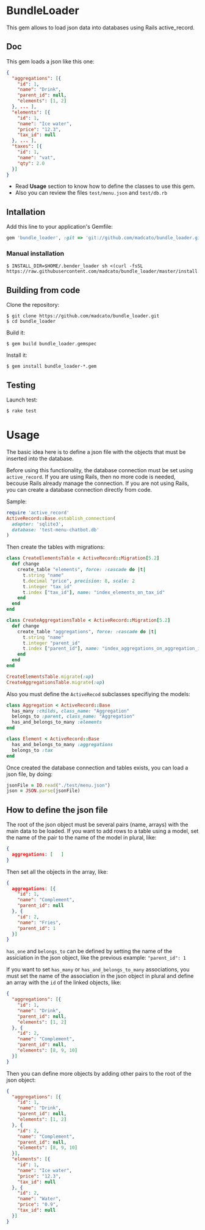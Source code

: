 # BundleLoader

This gem allows to load json data into databases using Rails active_record.

## Doc 

This gem loads a json like this one:
```json
{
  "aggregations": [{
    "id": 1,
    "name": "Drink",
    "parent_id": null,
    "elements": [1, 2]
  }, ... ],
  "elements": [{
    "id": 1,
    "name": "Ice water",
    "price": "12.3",
    "tax_id": null
  }, ... ],
  "taxes": [{
    "id": 1,
    "name": "vat",
    "qty": 2.0
  }]
}
```

- Read **Usage** section to know how to define the classes to use this gem.
- Also you can review the files `test/menu.json` and `test/db.rb`

## Intallation 

Add this line to your application's Gemfile:

```ruby
gem 'bundle_loader', :git => 'git://github.com/madcato/bundle_loader.git'
```

### Manual installation

    $ INSTALL_DIR=$HOME/.bender_loader sh <(curl -fsSL https://raw.githubusercontent.com/madcato/bundle_loader/master/install.sh)

## Building from code

Clone the repository:

    $ git clone https://github.com/madcato/bundle_loader.git
    $ cd bundle_loader

Build it:

    $ gem build bundle_loader.gemspec

Install it:

    $ gem install bundle_loader-*.gem

## Testing

Launch test:

    $ rake test

# Usage

The basic idea here is to define a json file with the objects that must be inserted into the database.

Before using this functionality, the database connection must be set using `active_record`. If you are using Rails, then no more code is needed, becouse Rails already manage the connection. If you are not using Rails, you can create a database connection directly from code.

Sample:

```ruby
require 'active_record'
ActiveRecord::Base.establish_connection(
  adapter: 'sqlite3',
  database: 'test-menu-chatbot.db'
)
```
Then create the tables with migrations:

```ruby
class CreateElementsTable < ActiveRecord::Migration[5.2]
  def change
    create_table "elements", force: :cascade do |t|
      t.string "name"
      t.decimal "price", precision: 8, scale: 2
      t.integer "tax_id"
      t.index ["tax_id"], name: "index_elements_on_tax_id"
    end
  end
end

class CreateAggregationsTable < ActiveRecord::Migration[5.2]
  def change
    create_table "aggregations", force: :cascade do |t|
      t.string "name"
      t.integer "parent_id"
      t.index ["parent_id"], name: "index_aggregations_on_aggregation_id"
    end
  end
end

CreateElementsTable.migrate(:up)
CreateAggregationsTable.migrate(:up)
```

Also you must define the `ActiveRecod` subclasses specifiying the models:

```ruby
class Aggregation < ActiveRecord::Base
  has_many :childs, class_name: "Aggregation"
  belongs_to :parent, class_name: "Aggregation"
  has_and_belongs_to_many :elements
end

class Element < ActiveRecord::Base
  has_and_belongs_to_many :aggregations
  belongs_to :tax
end
```

Once created the database connection and tables exists, you can load a json file, by doing:

```ruby
jsonFile = IO.read("./test/menu.json")
json = JSON.parse(jsonFile)
```

## How to define the json file

The root of the json object must be several pairs (name, arrays) with the main data to be loaded. If you want to add rows to a table using a model, set the name of the pair to the name of the model in plural, like:

```json
{
  aggregations: [   ]
}
```

Then set all the objects in the array, like:

```json
{
  aggregations: [{
    "id": 1,
    "name": "Complement",
    "parent_id": null
  }, {
    "id": 2,
    "name": "Fries",
    "parent_id": 1
  }]
}
```

`has_one` and `belongs_to` can be defined by setting the name of the assiciation in the json object, like the previous example: `"parent_id": 1`

If you want to set `has_many` or `has_and_belongs_to_many` associations, you must set the name of the association in the json object in plural and define an array with the `id` of the linked objects, like:

```json
{
  "aggregations": [{
    "id": 1,
    "name": "Drink",
    "parent_id": null,
    "elements": [1, 2]
  }, {
    "id": 2,
    "name": "Complement",
    "parent_id": null,
    "elements": [8, 9, 10]
  }]
}
```

Then you can define more objects by adding other pairs to the root of the json object:

```json
{
  "aggregations": [{
    "id": 1,
    "name": "Drink",
    "parent_id": null,
    "elements": [1, 2]
  }, {
    "id": 2,
    "name": "Complement",
    "parent_id": null,
    "elements": [8, 9, 10]
  }],
  "elements": [{
    "id": 1,
    "name": "Ice water",
    "price": "12.3",
    "tax_id": null
  }, {
    "id": 2,
    "name": "Water",
    "price": "0.9",
    "tax_id": null
  }]
}
```
